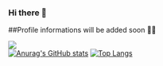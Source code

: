 ### Hi there 👋
##Profile informations will be added soon 🐱‍💻

![](https://komarev.com/ghpvc/?username=batuhanbostanci&color=red&style=plastic)
<br>
[![Anurag's GitHub stats](https://github-readme-stats.vercel.app/api?username=batuhanbostanci)](https://github.com/anuraghazra/github-readme-stats&theme=highcontrast)
[![Top Langs](https://github-readme-stats.vercel.app/api/top-langs/?username=batuhanbostanci&layout=compact)](https://github.com/anuraghazra/github-readme-stats)



<!--
**batuhanbostanci/batuhanbostanci** is a ✨ _special_ ✨ repository because its `README.md` (this file) appears on your GitHub profile.

Here are some ideas to get you started:

- 🔭 I’m currently working on ...
- 🌱 I’m currently learning ...
- 👯 I’m looking to collaborate on ...
- 🤔 I’m looking for help with ...
- 💬 Ask me about ...
- 📫 How to reach me: ...
- 😄 Pronouns: ...
- ⚡ Fun fact: ...
-->
